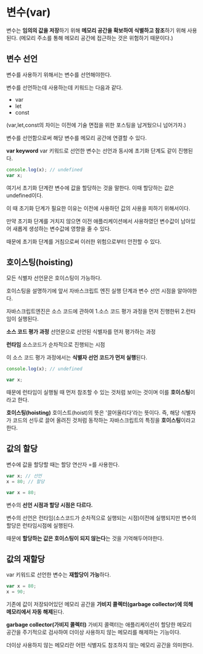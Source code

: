 # 변수(var)

변수는 **임의의 값을 저장**하기 위해 **메모리 공간을 확보하여 식별하고 참조**하기 위해 사용된다.
(메모리 주소를 통해 메모리 공간에 접근하는 것은 위험하기 때문이다.)

## 변수 선언

변수를 사용하기 위해서는 변수를 선언해야한다.

변수를 선언하는데 사용하는데 키워드는 다음과 같다.

- var
- let
- const

(var,let,const의 차이는 이전에 기술 면접을 위한 포스팅을 남겨뒀으니 넘어가자.)

변수를 선언함으로써 해당 변수를 메모리 공간에 연결할 수 있다.

**var keyword**
var 키워드로 선언한 변수는 선언과 동시에 초기화 단계도 같이 진행된다.

```js
console.log(x); // undefined
var x;
```

여기서 초기화 단계란 변수에 값을 할당하는 것을 말한다.
이때 할당하는 값은 undefined이다.

이 때 초기화 단계가 필요한 이유는 이전에 사용하던 값의 사용을 피하기 위해서이다.

만약 초기화 단계를 거치지 않으면 이전 애플리케이션에서 사용하였던 변수값이 남아있어 새롭게 생성하는 변수값에 영향을 줄 수 있다.

때문에 초기화 단계를 거침으로써 이러한 위험으로부터 안전할 수 있다.

## 호이스팅(hoisting)

모든 식별자 선언문은 호이스팅이 가능하다.

호이스팅을 설명하기에 앞서 자바스크립트 엔진 실행 단계과 변수 선언 시점을 알아야한다.

자바스크립트엔진은 소스 코드에 관하여 1.소스 코드 평가 과정을 먼저 진행한뒤 2.런타임이 실행된다.

**소스 코드 평가 과정**
선언문으로 선언된 식별자를 먼저 평가하는 과정

**런타임**
소스코드가 순차적으로 진행되는 시점

이 소스 코드 평가 과정에서는 **식별자 선언 코드가 먼저 실행**된다.

```js
console.log(x); // undefined

var x;
```

때문에 런타임이 실행될 때 먼저 참조할 수 있는 것처럼 보이는 것이며 이를 **호이스팅**이라고 한다.

**호이스팅(hoisting)**
호이스트(hoist)의 뜻은 '끌어올리다'라는 뜻이다.
즉, 해당 식별자가 코드의 선두로 끌어 올려진 것처럼 동작하는 자바스크립트의 특징을 **호이스팅**이라고 한다.

## 값의 할당

변수에 값을 할당할 때는 할당 연산자 =를 사용한다.

```js
var x; // 선언
x = 80; // 할당
```

```js
var x = 80;
```

변수의 **선언 시점과 할당 시점은 다르다.**

변수의 선언은 런타임(소스코드가 순차적으로 실행되는 시점)이전에 실행되지만 변수의 할당은 런타임시점에 실행된다.

때문에 **할당하는 값은 호이스팅이 되지 않는다**는 것을 기억해두어야한다.

## 값의 재할당

var 키워드로 선언한 변수는 **재할당이 가능**하다.

```js
var x = 80;
x = 90;
```

기존에 값이 저장되어있던 메모리 공간을 **가비지 콜렉터(garbage collector)에 의해 메모리에서 자동 해제**된다.

**garbage collector(가비지 콜렉터)**
가비지 콜랙터는 애플리케이션이 할당한 메모리 공간을 주기적으로 검사하여 더이상 사용하지 않는 메모리를 해제하는 기능이다.

더이상 사용하지 않는 메모리란 어떤 식별자도 참조하지 않는 메모리 공간을 의미한다.
